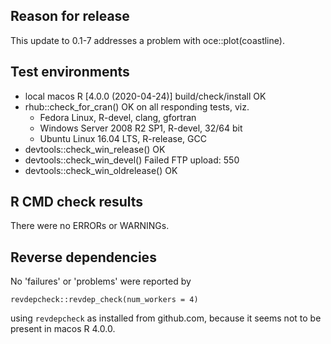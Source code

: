 ## Reason for release

This update to 0.1-7 addresses a problem with oce::plot(coastline).

## Test environments
* local macos R [4.0.0 (2020-04-24)] build/check/install OK
* rhub::check_for_cran() OK on all responding tests, viz.
    - Fedora Linux, R-devel, clang, gfortran
    - Windows Server 2008 R2 SP1, R-devel, 32/64 bit
    - Ubuntu Linux 16.04 LTS, R-release, GCC
* devtools::check_win_release() OK
* devtools::check_win_devel() Failed FTP upload: 550
* devtools::check_win_oldrelease() OK

## R CMD check results
There were no ERRORs or WARNINGs.

## Reverse dependencies

No 'failures' or 'problems' were reported by
```
revdepcheck::revdep_check(num_workers = 4)
```
using `revdepcheck` as installed from github.com, because it seems not to be
present in macos R 4.0.0.

